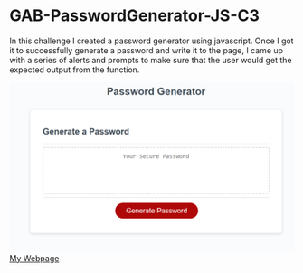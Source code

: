 # GAB-PasswordGenerator-JS-C3

In this challenge I created a password generator using javascript. Once I got it to successfully generate a password and write it to the page, I came up with a series of alerts and prompts to make sure that the user would get the expected output from the function. 

![challenge3](JS-PWG-SS.png "My screenshot" )
<a href=https://gabeab34.github.io/GAB-PasswordGenerator-JS-C3/ alt="my webpage"> My Webpage